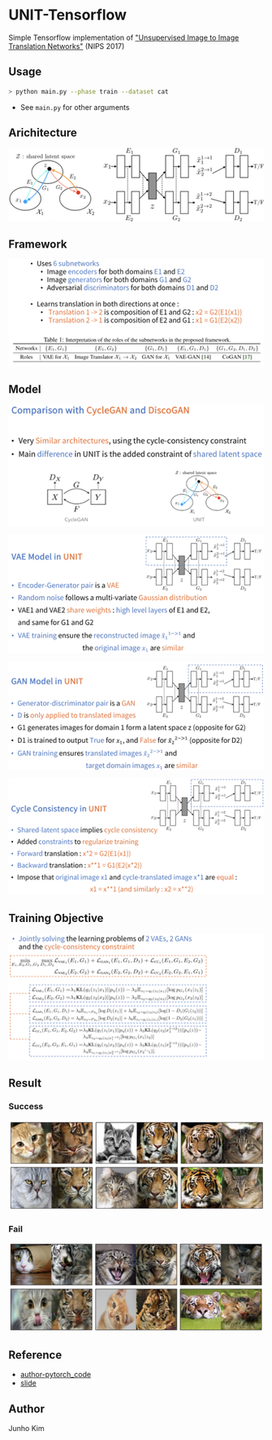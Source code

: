 # UNIT-Tensorflow
Simple Tensorflow implementation of ["Unsupervised Image to Image Translation Networks"](https://arxiv.org/abs/1703.00848) (NIPS 2017)

## Usage
```bash
> python main.py --phase train --dataset cat 
```
* See `main.py` for other arguments

## Arichitecture
![architecture](./assests/architecture.png)

## Framework
![framwork](./assests/framwork.png)

## Model
![compare](./assests/compare.png)

![vae](./assests/vae_model.png)

![gan](./assests/gan_model.png)

![cycle](./assests/cycle.png)

## Training Objective
![objective](./assests/training_objective__.png)

## Result
### Success
![success](./assests/success.png)

### Fail
![fail](./assests/fail.png)

## Reference
* [author-pytorch_code](https://github.com/mingyuliutw/UNIT)
* [slide](https://www.slideshare.net/MehdiELFASSYFIHRY/about-unsupervised-imagetoimage-translation)

## Author
Junho Kim
